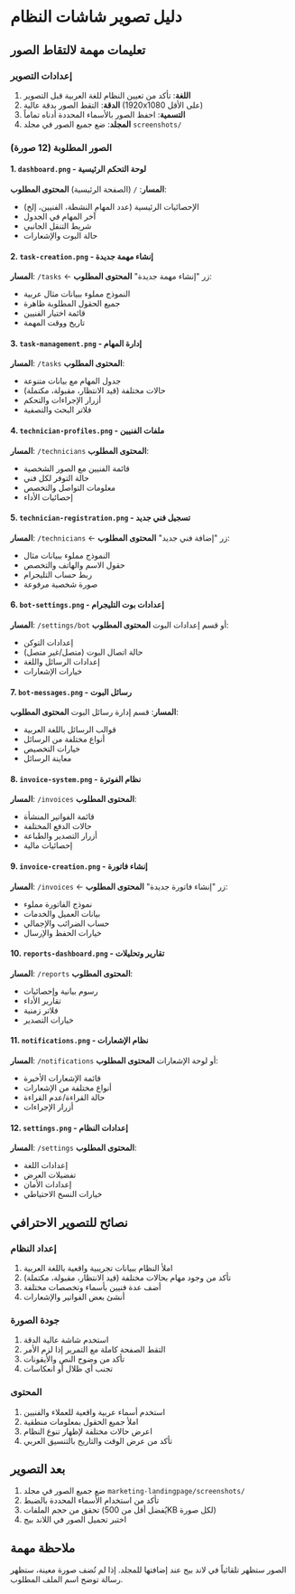 # دليل تصوير شاشات النظام

## تعليمات مهمة لالتقاط الصور

### إعدادات التصوير
1. **اللغة**: تأكد من تعيين النظام للغة العربية قبل التصوير
2. **الدقة**: التقط الصور بدقة عالية (1920x1080 على الأقل)
3. **التسمية**: احفظ الصور بالأسماء المحددة أدناه تماماً
4. **المجلد**: ضع جميع الصور في مجلد `screenshots/`

### الصور المطلوبة (12 صورة)

#### 1. `dashboard.png` - لوحة التحكم الرئيسية
**المسار**: `/` (الصفحة الرئيسية)
**المحتوى المطلوب**:
- الإحصائيات الرئيسية (عدد المهام النشطة، الفنيين، إلخ)
- آخر المهام في الجدول
- شريط التنقل الجانبي
- حالة البوت والإشعارات

#### 2. `task-creation.png` - إنشاء مهمة جديدة
**المسار**: `/tasks` ← زر "إنشاء مهمة جديدة"
**المحتوى المطلوب**:
- النموذج مملوء ببيانات مثال عربية
- جميع الحقول المطلوبة ظاهرة
- قائمة اختيار الفنيين
- تاريخ ووقت المهمة

#### 3. `task-management.png` - إدارة المهام
**المسار**: `/tasks`
**المحتوى المطلوب**:
- جدول المهام مع بيانات متنوعة
- حالات مختلفة (قيد الانتظار، مقبولة، مكتملة)
- أزرار الإجراءات والتحكم
- فلاتر البحث والتصفية

#### 4. `technician-profiles.png` - ملفات الفنيين
**المسار**: `/technicians`
**المحتوى المطلوب**:
- قائمة الفنيين مع الصور الشخصية
- حالة التوفر لكل فني
- معلومات التواصل والتخصص
- إحصائيات الأداء

#### 5. `technician-registration.png` - تسجيل فني جديد
**المسار**: `/technicians` ← زر "إضافة فني جديد"
**المحتوى المطلوب**:
- النموذج مملوء ببيانات مثال
- حقول الاسم والهاتف والتخصص
- ربط حساب التليجرام
- صورة شخصية مرفوعة

#### 6. `bot-settings.png` - إعدادات بوت التليجرام
**المسار**: `/settings/bot` أو قسم إعدادات البوت
**المحتوى المطلوب**:
- إعدادات التوكن
- حالة اتصال البوت (متصل/غير متصل)
- إعدادات الرسائل واللغة
- خيارات الإشعارات

#### 7. `bot-messages.png` - رسائل البوت
**المسار**: قسم إدارة رسائل البوت
**المحتوى المطلوب**:
- قوالب الرسائل باللغة العربية
- أنواع مختلفة من الرسائل
- خيارات التخصيص
- معاينة الرسائل

#### 8. `invoice-system.png` - نظام الفوترة
**المسار**: `/invoices`
**المحتوى المطلوب**:
- قائمة الفواتير المنشأة
- حالات الدفع المختلفة
- أزرار التصدير والطباعة
- إحصائيات مالية

#### 9. `invoice-creation.png` - إنشاء فاتورة
**المسار**: `/invoices` ← زر "إنشاء فاتورة جديدة"
**المحتوى المطلوب**:
- نموذج الفاتورة مملوء
- بيانات العميل والخدمات
- حساب الضرائب والإجمالي
- خيارات الحفظ والإرسال

#### 10. `reports-dashboard.png` - تقارير وتحليلات
**المسار**: `/reports`
**المحتوى المطلوب**:
- رسوم بيانية وإحصائيات
- تقارير الأداء
- فلاتر زمنية
- خيارات التصدير

#### 11. `notifications.png` - نظام الإشعارات
**المسار**: `/notifications` أو لوحة الإشعارات
**المحتوى المطلوب**:
- قائمة الإشعارات الأخيرة
- أنواع مختلفة من الإشعارات
- حالة القراءة/عدم القراءة
- أزرار الإجراءات

#### 12. `settings.png` - إعدادات النظام
**المسار**: `/settings`
**المحتوى المطلوب**:
- إعدادات اللغة
- تفضيلات العرض
- إعدادات الأمان
- خيارات النسخ الاحتياطي

## نصائح للتصوير الاحترافي

### إعداد النظام
1. املأ النظام ببيانات تجريبية واقعية باللغة العربية
2. تأكد من وجود مهام بحالات مختلفة (قيد الانتظار، مقبولة، مكتملة)
3. أضف عدة فنيين بأسماء وتخصصات مختلفة
4. أنشئ بعض الفواتير والإشعارات

### جودة الصورة
1. استخدم شاشة عالية الدقة
2. التقط الصفحة كاملة مع التمرير إذا لزم الأمر
3. تأكد من وضوح النص والأيقونات
4. تجنب أي ظلال أو انعكاسات

### المحتوى
1. استخدم أسماء عربية واقعية للعملاء والفنيين
2. املأ جميع الحقول بمعلومات منطقية
3. اعرض حالات مختلفة لإظهار تنوع النظام
4. تأكد من عرض الوقت والتاريخ بالتنسيق العربي

## بعد التصوير

1. ضع جميع الصور في مجلد `marketing-landingpage/screenshots/`
2. تأكد من استخدام الأسماء المحددة بالضبط
3. تحقق من حجم الملفات (يُفضل أقل من 500KB لكل صورة)
4. اختبر تحميل الصور في اللاند بيج

## ملاحظة مهمة
الصور ستظهر تلقائياً في لاند بيج عند إضافتها للمجلد. إذا لم تُضف صورة معينة، ستظهر رسالة توضح اسم الملف المطلوب.